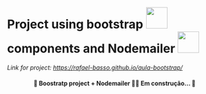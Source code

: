 # Project using bootstrap <img src="https://user-images.githubusercontent.com/41271210/151408390-958cc7e0-d079-429d-9e9f-0998a5710126.jpg" width="50" height="50" /> components and Nodemailer <img src="https://user-images.githubusercontent.com/41271210/158290129-63639cd0-d459-4b7f-a4ff-a1c6f280fe24.png" width="50" height="50"/>

*Link for project: https://rafael-basso.github.io/aula-bootstrap/*

<h4 align="center"> 🚧 Boostratp project + Nodemailer 👨‍💻 Em construção...  🚧</h4>
